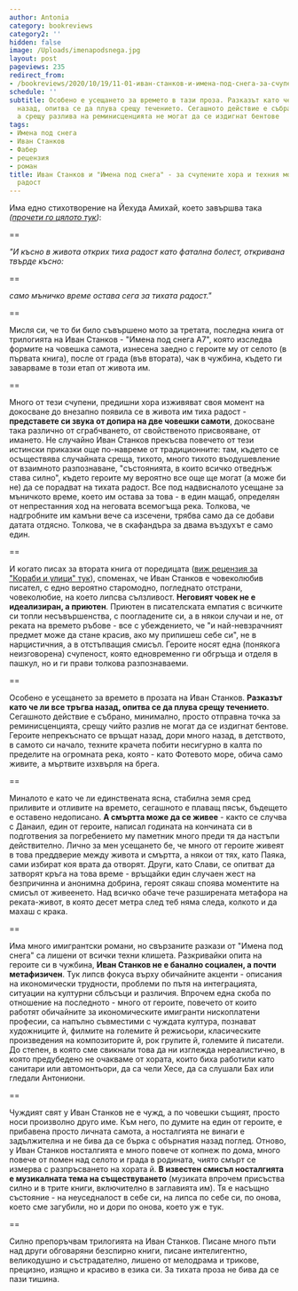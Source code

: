 ```yaml
---
author: Antonia
category: bookreviews
category2: ''
hidden: false
image: /Uploads/imenapodsnega.jpg
layout: post
pageviews: 235
redirect_from:
- /bookreviews/2020/10/19/11-01-иван-станков-и-имена-под-снега-за-счупените-хора-и-техния-момент-на-тиха-радост
schedule: ''
subtitle: Особено е усещането за времето в тази проза. Разказът като че ли все тръгва
  назад, опитва се да плува срещу течението. Сегашното действие е събрано, минимално,
  а срещу разлива на реминисценцията не могат да се издигнат бентове
tags:
- Имена под снега
- Иван Станков
- Фабер
- рецензия
- роман
title: Иван Станков и "Имена под снега" - за счупените хора и техния момент на тиха
  радост
---
```


Има едно стихотворение на Йехуда Амихай, което завършва така *([прочети го цялото тук](https://literaturnirazgovori.com/translations/2020/10/18/17-06-%D0%B9%D0%B5%D1%85%D1%83%D0%B4%D0%B0-%D0%B0%D0%BC%D0%B8%D1%85%D0%B0%D0%B9-%D1%82%D0%B8%D1%85%D0%B0-%D1%80%D0%B0%D0%B4%D0%BE%D1%81%D1%82.html))*:

\==

*"И късно в живота открих
тиха радост
като фатална болест, откривана твърде късно:*

\==

*само мъничко време остава сега за тихата радост."* 

\==

Мисля си, че то би било съвършено мото за третата, последна книга от трилогията на Иван Станков - "Имена под снега A7", която изследва формите на човешка самота, изнесена заедно с героите му от селото (в първата книга), после от града (във втората), чак в чужбина, където ги заварваме в този етап от живота им. 

\==

Много от тези счупени, предишни хора изживяват своя момент на докосване до внезапно появила се в живота им тиха радост - **представете си звука от допира на две човешки самоти**, докосване така различно от сграбчването, от свойственото присвояване, от имането. Не случайно Иван Станков прекъсва повечето от тези истински приказки още по-навреме от традиционните: там, където се осъществява случайната среща, тихото, много тихото въодушевление от взаимното разпознаване, "състоянията, в които всичко отведнъж става силно", където героите му вероятно все още ще могат (а може би не) да се порадват на тихата радост. Все под надвисналото усещане за мъничкото време, което им остава за това - в един мащаб, определян от непрестанния ход на неговата всемогъща река. Толкова, че надгробните им камъни вече са изсечени, трябва само да се добави датата отдясно. Толкова, че в скафандъра за двама въздухът е само един.  

\==

И когато писах за втората книга от поредицата ([виж рецензия за "Кораби и улици" тук](https://literaturnirazgovori.com/bookreviews/2020/04/24/12-33-%D1%83%D0%BB%D0%B8%D1%86%D0%B8-%D0%B8-%D0%BA%D0%BE%D1%80%D0%B0%D0%B1%D0%B8-gm-%D0%B8%D0%BB%D0%B8-%D1%87%D0%BE%D0%B2%D0%B5%D0%BA%D0%BE%D0%BB%D1%8E%D0%B1%D0%B8%D0%B2%D0%B0%D1%82%D0%B0-%D0%BF%D1%80%D0%BE%D0%B7%D0%B0-%D0%BD%D0%B0-%D0%B8%D0%B2%D0%B0%D0%BD-%D1%81%D1%82%D0%B0%D0%BD%D0%BA%D0%BE%D0%B2.html)), споменах, че Иван Станков е човеколюбив писател, с едно вероятно старомодно, погледнато отстрани, човеколюбие, на което липсва сълзливост. **Неговият човек не е идеализиран, а приютен**. Приютен в писателската емпатия с всичките си топли несъвършенства, с поогладените си, а в някои случаи и не, от реката на времето ръбове - все с убеждението, че "и най-невзрачният предмет може да стане красив, ако му припишеш себе си", не в нарцистичния, а в отстъпващия смисъл. Героите носят една (понякога неизговорена) счупеност, която едновременно ги обгръща и отделя в пашкул, но и ги прави толкова разпознаваеми.

\==

Особено е усещането за времето в прозата на Иван Станков. **Разказът като че ли все тръгва назад, опитва се да плува срещу течението**. Сегашното действие е събрано, минимално, просто отправна точка за реминисценцията, срещу чийто разлив не могат да се издигнат бентове. Героите непрекъснато се връщат назад, дори много назад, в детството, в самото си начало, техните крачета побити несигурно в калта по пределите на огромната река, която - като Фотевото море, обича само живите, а мъртвите изхвърля на брега. 

\==

Миналото е като че ли единствената ясна, стабилна земя сред приливите и отливите на времето, сегашното е плаващ пясък, бъдещето е оставено недописано.  **А смъртта може да се живее** - както се случва с Данаил, един от героите, написал годината на кончината си в подготвения за погребението му паметник много преди тя да настъпи действително. Лично за мен усещането бе, че много от героите живеят в това преддверие между живота и смъртта, а някои от тях, като Паяка, сами избират коя врата да отворят. Други, като Слави, се опитват да затворят кръга на това време - връщайки един случаен жест на безпричинна и анонимна добрина, героят сякаш споява моментите на смисъл от живеенето. Над всичко обаче тече разширената метафора на реката-живот, в която десет метра след теб няма следа, колкото и да махаш с крака.

\==

Има много имигрантски романи, но свързаните разкази от "Имена под снега" са лишени от всички техни клишета. Разкривайки опита на героите си в чужбина, **Иван Станков не е банално социален, а почти метафизичен**. Тук липсв фокуса върху обичайните акценти - описания на икономически трудности, проблеми по пътя на интеграцията, ситуации на културни сблъсъци и различия. Впрочем една скоба по отношение на последното - много от героите, повечето от които работят обичайните за икономическите имигранти нископлатени професии, са напълно съвместими с чуждата култура, познават художниците й, филмите на големите й режисьори, класическите произведения на композиторите й, рок групите й, големите й писатели. До степен, в която сме свикнали това да ни изглежда нереалистично, в която предубедено не очакваме от хората, които биха работили като санитари или автомонтьори, да са чели Хесе, да са слушали Бах или гледали Антониони.

\==

Чуждият свят у Иван Станков не е чужд, а по човешки същият, просто носи произволно друго име. Към него, по думите на един от героите, е прибавена просто личната самота, а носталгията не винаги е задължителна и не бива да се бърка с обърнатия назад поглед. Отново, у Иван Станков носталгията е много повече от копнеж по дома, много повече от помен над селото и града в родината, чиято смърт се измерва с разпръсването на хората й. **В известен смисъл носталгията е музикалната тема на съществуването** (музиката впрочем присъства силно и в трите книги, включително в заглавията им). Тя е насъщно състояние - на неуседналост в себе си, на липса по себе си, по онова, което сме загубили, но и дори по онова, което уж е тук.

\==

Силно препоръчвам трилогията на Иван Станков. Писане много пъти над други обговаряни безспирно книги, писане интелигентно, великодушно и състрадателно, лишено от мелодрама и трикове, прецизно, изящно и красиво в езика си. За тихата проза не бива да се пази тишина.